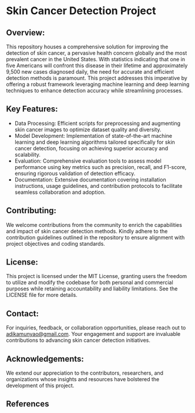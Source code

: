 # Skin Cancer Detection Project

## Overview:
This repository houses a comprehensive solution for improving the detection of skin cancer, a pervasive health concern globally and the most prevalent cancer in the United States. With statistics indicating that one in five Americans will confront this disease in their lifetime and approximately 9,500 new cases diagnosed daily, the need for accurate and efficient detection methods is paramount. This project addresses this imperative by offering a robust framework leveraging machine learning and deep learning techniques to enhance detection accuracy while streamlining processes.

## Key Features:
* Data Processing: Efficient scripts for preprocessing and augmenting skin cancer images to optimize dataset quality and diversity.
* Model Development: Implementation of state-of-the-art machine learning and deep learning algorithms tailored specifically for skin cancer detection, focusing on achieving superior accuracy and scalability.
* Evaluation: Comprehensive evaluation tools to assess model performance using key metrics such as precision, recall, and F1-score, ensuring rigorous validation of detection efficacy.
* Documentation: Extensive documentation covering installation instructions, usage guidelines, and contribution protocols to facilitate seamless collaboration and adoption.

## Contributing:
We welcome contributions from the community to enrich the capabilities and impact of skin cancer detection methods. Kindly adhere to the contribution guidelines outlined in the repository to ensure alignment with project objectives and coding standards.

## License:
This project is licensed under the MIT License, granting users the freedom to utilize and modify the codebase for both personal and commercial purposes while retaining accountability and liability limitations. See the LICENSE file for more details.

## Contact:
For inquiries, feedback, or collaboration opportunities, please reach out to adikamunyao@gmail.com. Your engagement and support are invaluable contributions to advancing skin cancer detection initiatives.

## Acknowledgements:
We extend our appreciation to the contributors, researchers, and organizations whose insights and resources have bolstered the development of this project.

## References
